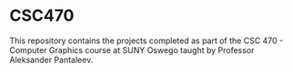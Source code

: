 # CSC470
This repository contains the projects completed as part of the CSC 470 - Computer Graphics course at SUNY Oswego taught by Professor Aleksander Pantaleev.
